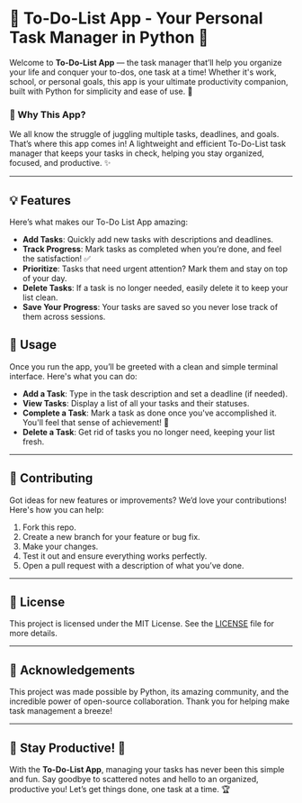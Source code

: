 
# 🌟 To-Do-List App - Your Personal Task Manager in Python 🌟

Welcome to **To-Do-List App** — the task manager that’ll help you organize your life and conquer your to-dos, one task at a time! Whether it's work, school, or personal goals, this app is your ultimate productivity companion, built with Python for simplicity and ease of use. 🚀

### 📝 Why This App?

We all know the struggle of juggling multiple tasks, deadlines, and goals. That’s where this app comes in! A lightweight and efficient To-Do-List task manager that keeps your tasks in check, helping you stay organized, focused, and productive. ✨

---

## 💡 Features

Here’s what makes our To-Do List App amazing:

- **Add Tasks**: Quickly add new tasks with descriptions and deadlines.
- **Track Progress**: Mark tasks as completed when you’re done, and feel the satisfaction! ✅
- **Prioritize**: Tasks that need urgent attention? Mark them and stay on top of your day.
- **Delete Tasks**: If a task is no longer needed, easily delete it to keep your list clean.
- **Save Your Progress**: Your tasks are saved so you never lose track of them across sessions.



## 🎯 Usage

Once you run the app, you’ll be greeted with a clean and simple terminal interface. Here's what you can do:

- **Add a Task**: Type in the task description and set a deadline (if needed).
- **View Tasks**: Display a list of all your tasks and their statuses.
- **Complete a Task**: Mark a task as done once you've accomplished it. You'll feel that sense of achievement! 🎉
- **Delete a Task**: Get rid of tasks you no longer need, keeping your list fresh.

---

## 🤝 Contributing

Got ideas for new features or improvements? We’d love your contributions! Here's how you can help:

1. Fork this repo.
2. Create a new branch for your feature or bug fix.
3. Make your changes.
4. Test it out and ensure everything works perfectly.
5. Open a pull request with a description of what you’ve done.

---

## 📄 License

This project is licensed under the MIT License. See the [LICENSE](LICENSE) file for more details.

---

## 🙏 Acknowledgements

This project was made possible by Python, its amazing community, and the incredible power of open-source collaboration. Thank you for helping make task management a breeze!

---

## 🌟 Stay Productive! 🌟

With the **To-Do-List App**, managing your tasks has never been this simple and fun. Say goodbye to scattered notes and hello to an organized, productive you! Let’s get things done, one task at a time. 🏆
